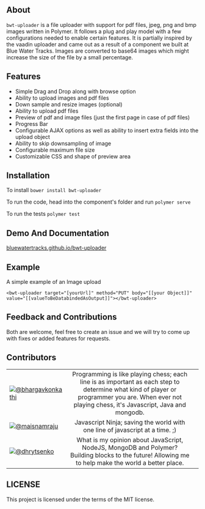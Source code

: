 ## About
`bwt-uploader` is a file uploader with support for pdf files, jpeg, png and bmp images written in Polymer. It follows a plug and play model with a few configurations needed to enable certain features. It is partially inspired by the vaadin uploader and came out as a result of a component we built at Blue Water Tracks. Images are converted to base64 images which might increase the size of the file by a small percentage.  

## Features
- Simple Drag and Drop along with browse option
- Ability to upload images and pdf files
- Down sample and resize images (optional)
- Ability to upload pdf files
- Preview of pdf and image files (just the first page in case of pdf files)
- Progress Bar
- Configurable AJAX options as well as ability to insert extra fields into the upload object
- Ability to skip downsampling of image
- Configurable maximum file size
- Customizable CSS and shape of preview area

## Installation
To install `bower install bwt-uploader`

To run the code, head into the component's folder and run `polymer serve`

To run the tests `polymer test`

## Demo And Documentation
[bluewatertracks.github.io/bwt-uploader][cf34a7bc]

  [cf34a7bc]: https://bluewatertracks.github.io/bwt-uploader "Demo page"

## Example
A simple example of an Image upload

`<bwt-uploader target="[yourUrl]" method="PUT" body="[[your Object]]" value="[[valueToBeDatabindedAsOutput]]"></bwt-uploader>`

## Feedback and Contributions
 Both are welcome, feel free to create an issue and we will try to come up with fixes or added features for requests.

## Contributors

| | | |
|----------|:-------------:|------:|
| [![@bhargavkonkathi](https://avatars2.githubusercontent.com/u/24550636?v=3&u=ddd3f64f6888100d6eebd283768b61dabc6f495d&s=80)](https://github.com/bhargavkonkathi) |  Programming is like playing chess; each line is as important as each step to determine what kind of player or programmer you are. When ever not playing chess, it's Javascript, Java and mongodb.
| [![@maisnamraju](https://avatars2.githubusercontent.com/u/2786378?v=3&s=80)](https://github.com/maisnamraju) |  Javascript Ninja; saving the world with one line of javascript at a time. ;) 
| [![@dhrytsenko](https://avatars0.githubusercontent.com/u/12988041?v=3&s=80)](https://github.com/dhrytsenko) | What is my opinion about JavaScript, NodeJS, MongoDB and Polymer? Building blocks to the future! Allowing me to help make the world a better place.


## LICENSE
This project is licensed under the terms of the MIT license.
